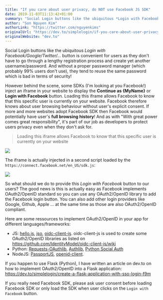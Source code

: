 ```yaml
---
title: "If you care about user privacy, do NOT use Facebook JS SDK"
date: 2019-11-03T11:13:42+01:00
summary: "Social Login buttons like the ubiquitous *Login with Facebook/Google/Twitter/...* button is convenient for users. However some providers like Facebook inject an *iframe* behind the scene that can track user behavior on the website. "
author: "Son Nguyen Kim"
authorLink: "https://twitter.com/nguyenkims"
originalUrl: "https://dev.to/simplelogin/if-you-care-about-user-privacy-do-not-use-facebook-js-sdk-1j3e"
originalWebsite: "dev.to"
---
```


Social Login buttons like the ubiquitous *Login with Facebook/Google/Twitter/...* button is convenient for users as they don't have to go through a lengthy registration process and create yet another username/password. And without a proper password manager (which probably 99% users don't use), they tend to reuse the same password which is bad in terms of security!

However behind the scene, some SDKs (I'm looking at you Facebook!) inject an iframe in your website to display the **Continue as {MyName}** or **Login with Facebook** button. Loading this iframe allows Facebook to know that this specific user is currently on your website. Facebook therefore knows about user browsing behaviour without user's explicit consent. If more and more websites adopt Facebook SDK then Facebook would potentially have user's **full browsing history**! And as with "With great power comes great responsibility", it's part of our job as developers to protect users privacy even when they don't ask for.

> Loading this iframe allows Facebook to know that this specific user is currently on your website

<img src="/blog/facebook-js-sdk/facebook-sdk.png" class="w-75">


The iframe is actually injected in a second script loaded by the `https://connect.facebook.net/en_US/sdk.js`:

<img src="/blog/facebook-js-sdk/facebook-iframe.png" class="w-50">

So what should we do to provide this *Login with Facebook* button to our users? The good news is this is actually easy as Facebook implements OAuth2/OpenID standard so you can use any OAuth2/OpenID library to add the Facebook login button. You can also add other login providers like Google, Github, Apple ... at the same time as those are also OAuth2/OpenID compliant.

Here are some ressources to implement OAuth2/OpenID in your app for different languages/frameworks:

- JS: [hello.js](https://adodson.com/hello.js/), [jso](https://github.com/andreassolberg/jso), [oidc-client-js](https://github.com/IdentityModel/oidc-client-js). oidc-client-js is used to create some OAuth2/OpenID libraries as listed on https://github.com/IdentityModel/oidc-client-js/wiki
- Python: [Requests-OAuthlib](https://github.com/requests/requests-oauthlib), [Authlib](https://github.com/lepture/authlib), [Python Social Auth](https://python-social-auth-docs.readthedocs.io/en/latest/)
- NodeJS: [PassportJS](http://passportjs.org/), [openid-client](https://github.com/panva/node-openid-client).

If you happen to use Flask (Python), I have written an article on dev.to on how to implement OAuth2/OpenID into a Flask application: https://dev.to/simplelogin/create-a-flask-application-with-sso-login-f9m

If you really need Facebook SDK, please ask user consent before loading Facebook SDK or only load the SDK when user clicks on the `Login with Facebook` button.
